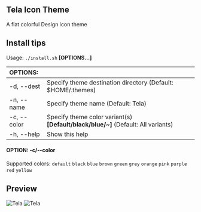 ## Tela Icon Theme
A flat colorful Design icon theme

## Install tips

Usage:  `./install.sh`  **[OPTIONS...]**

|  OPTIONS:           | |
|:--------------------|:-------------|
|-d, --dest           | Specify theme destination directory (Default: $HOME/.themes)|
|-n, --name           | Specify theme name (Default: Tela)|
|-c, --color          | Specify theme color variant(s) **[Default/black/blue/~]** (Default: All variants)|
|-h, --help           | Show this help|

#### OPTION: -c/--color

Supported colors:  `default` `black` `blue` `brown` `green` `grey` `orange`
`pink` `purple` `red` `yellow`

## Preview
![Tela](../master/Preview.jpeg)
![Tela](../master/Preview.png)
